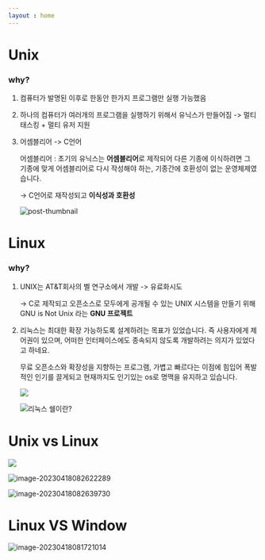```yaml
---
layout : home
---
```



# Unix



### why?

1) 컴퓨터가 발명된 이후로 한동안 한가지 프로그램만 실행 가능했음

2) 하나의 컴퓨터가 여러개의 프로그램을 실행하기 위해서 유닉스가 만들어짐
   -> 멀티태스킹 + 멀티 유저 지원

3) 어셈블리어 -> C언어

   어셈블리어 : 
   초기의 유닉스는 **어셈블리어**로 제작되어 다른 기종에 이식하려면 그 기종에 맞게 어셈블리어로 다시 작성해야 하는, 기종간에 호환성이 없는 운영체제였습니다.

   -> C언어로 재작성되고 **이식성과 호환성**

   ![post-thumbnail](https://velog.velcdn.com/images/yeonhee7935/post/7e4d0d85-11c1-4a45-b289-165a71aff791/image.jfif)





# Linux



### why?

1. UNIX는 AT&T회사의 벨 연구소에서 개발 -> 유료화시도 

   ->  C로 제작되고 오픈소스로 모두에게 공개될 수 있는 UNIX 시스템을 만들기 위해 
         GNU is Not Unix 라는 **GNU 프로젝트**

2. 리눅스는 최대한 확장 가능하도록 설계하려는 목표가 있었습니다. 즉 사용자에게 제어권이 있으며, 어떠한 인터페이스에도 종속되지 않도록 개발하려는 의지가 있었다고 하네요.

   무료 오픈소스와 확장성을 지향하는 프로그램, 가볍고 빠르다는 이점에 힘입어 폭발적인 인기를 끌게되고 현재까지도 인기있는 os로 명맥을 유지하고 있습니다.

   <img src = https://velog.velcdn.com/images%2Fsoryeongk%2Fpost%2F358065f9-38a7-461c-ba26-c3891a92b106%2Fimage.png />

   ![리눅스 쉘이란?](https://encrypted-tbn0.gstatic.com/images?q=tbn:ANd9GcRdkIzO43DnQipTQcadutBq_DGZg_gwdQ8XL9b731_PelGURbFKlCuysdyoYK6r1IdgOho&usqp=CAU)





# Unix vs Linux



<img src = https://user-images.githubusercontent.com/69034766/103987739-51104400-51d0-11eb-87d4-caa01cea7495.png />

![image-20230418082622289](C:\Users\DA\AppData\Roaming\Typora\typora-user-images\image-20230418082622289.png)

![image-20230418082639730](C:\Users\DA\AppData\Roaming\Typora\typora-user-images\image-20230418082639730.png)



# Linux VS Window

![image-20230418081721014](C:\Users\DA\AppData\Roaming\Typora\typora-user-images\image-20230418081721014.png)

